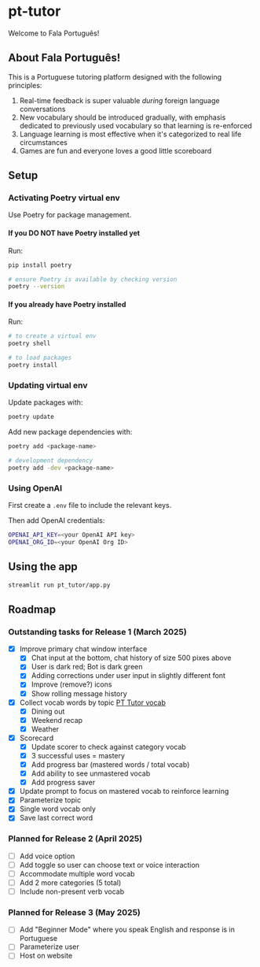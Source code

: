 # pt-tutor
Welcome to Fala Português! 

## About Fala Português! 

This is a Portuguese tutoring platform designed with the following principles:
1. Real-time feedback is super valuable _during_ foreign language conversations
2. New vocabulary should be introduced gradually, with emphasis dedicated to previously used vocabulary so that learning is re-enforced
3. Language learning is most effective when it's categorized to real life circumstances
4. Games are fun and everyone loves a good little scoreboard 

## Setup

### Activating Poetry virtual env
Use Poetry for package management. 

#### If you DO NOT have Poetry installed yet
Run:
```bash
pip install poetry 

# ensure Poetry is available by checking version
poetry --version  
```

#### If you already have Poetry installed
Run:
```bash
# to create a virtual env
poetry shell 

# to load packages
poetry install 
```

### Updating virtual env
Update packages with: 
```bash
poetry update
```

Add new package dependencies with: 
```bash
poetry add <package-name>  

# development dependency
poetry add -dev <package-name>
```

### Using OpenAI
First create a `.env` file to include the relevant keys.

Then add OpenAI credentials:
```bash
OPENAI_API_KEY=<your OpenAI API key>
OPENAI_ORG_ID=<your OpenAI Org ID>
```

## Using the app 
```bash
streamlit run pt_tutor/app.py
```

## Roadmap 
### Outstanding tasks for Release 1 (March 2025)
- [X] Improve primary chat window interface
  - [X] Chat input at the bottom, chat history of size 500 pixes above
  - [X] User is dark red; Bot is dark green
  - [X] Adding corrections under user input in slightly different font
  - [X] Improve (remove?) icons
  - [X] Show rolling message history
- [X] Collect vocab words by topic [PT Tutor vocab](https://docs.google.com/spreadsheets/d/15A-ee4YKTUvd9vptD1-wfwPkyFaGftiOaIzQfeDx9F8/edit?gid=1330781019#gid=1330781019)
  - [X] Dining out 
  - [X] Weekend recap 
  - [X] Weather
- [X] Scorecard
  - [X] Update scorer to check against category vocab 
  - [X] 3 successful uses = mastery
  - [X] Add progress bar (mastered words / total vocab)
  - [X] Add ability to see unmastered vocab
  - [X] Add progress saver
- [X] Update prompt to focus on mastered vocab to reinforce learning
- [X] Parameterize topic 
- [X] Single word vocab only
- [X] Save last correct word

### Planned for Release 2 (April 2025)
- [ ] Add voice option
- [ ] Add toggle so user can choose text or voice interaction
- [ ] Accommodate multiple word vocab
- [ ] Add 2 more categories (5 total)
- [ ] Include non-present verb vocab 

### Planned for Release 3 (May 2025)
- [ ] Add "Beginner Mode" where you speak English and response is in Portuguese 
- [ ] Parameterize user 
- [ ] Host on website